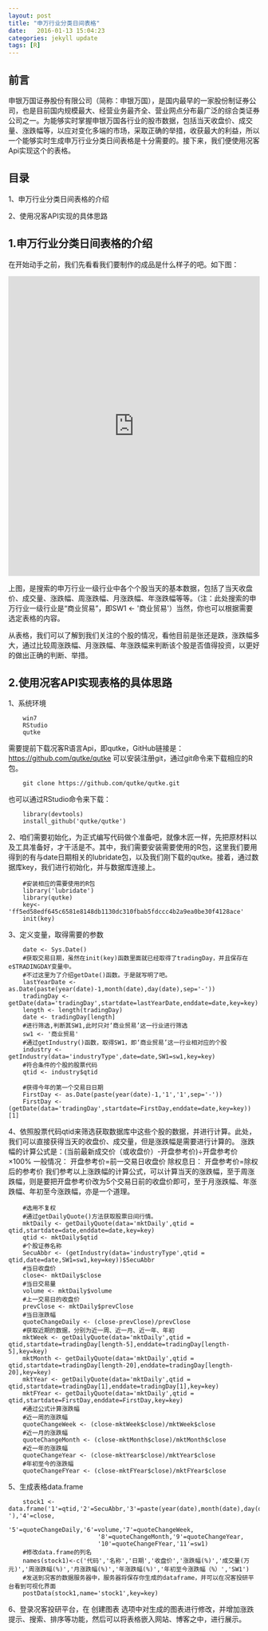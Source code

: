 ```yaml
---
layout: post
title: "申万行业分类日间表格"
date:   2016-01-13 15:04:23
categories: jekyll update
tags: [R]
---
```


## 前言
申银万国证券股份有限公司（简称：申银万国），是国内最早的一家股份制证券公司，也是目前国内规模最大、经营业务最齐全、营业网点分布最广泛的综合类证券公司之一。为能够实时掌握申银万国各行业的股市数据，包括当天收盘价、成交量、涨跌幅等，以应对变化多端的市场，采取正确的举措，收获最大的利益，所以一个能够实时生成申万行业分类日间表格是十分需要的。接下来，我们便使用况客Api实现这个的表格。

## 目录
1、申万行业分类日间表格的介绍

2、使用况客API实现的具体思路

## 1.申万行业分类日间表格的介绍

在开始动手之前，我们先看看我们要制作的成品是什么样子的吧。如下图：

<iframe style="width:100%;height:600px;border:0;padding:0;margin:0;" src="https://console.qutke.com/diagram/info/569767d1310a3c464064932f?config={ %22color%22:%22%23ffffff%22}"></iframe>

上图，是搜索的申万行业一级行业中各个个股当天的基本数据，包括了当天收盘价、成交量、涨跌幅、周涨跌幅、月涨跌幅、年涨跌幅等等。（注：此处搜索的申万行业一级行业是“商业贸易”，即SW1 <- '商业贸易'）当然，你也可以根据需要选定表格的内容。

从表格，我们可以了解到我们关注的个股的情况，看他目前是张还是跌，涨跌幅多大，通过比较周涨跌幅、月涨跌幅、年涨跌幅来判断该个股是否值得投资，以更好的做出正确的判断、举措。

## 2.使用况客API实现表格的具体思路
1、系统环境

		win7
		RStudio
		qutke

需要提前下载况客R语言Api，即qutke，GitHub链接是：https://github.com/qutke/qutke
可以安装注册git，通过git命令来下载相应的R包。

		git clone https://github.com/qutke/qutke.git 

也可以通过RStudio命令来下载：

		library(devtools)
		install_github('qutke/qutke')

2、咱们需要初始化，为正式编写代码做个准备吧，就像木匠一样，先把原材料以及工具准备好，才干活是不。其中，我们需要安装需要使用的R包，这里我们要用得到的有与date日期相关的lubridate包，以及我们刚下载的qutke。接着，通过数据库key，我们进行初始化，并与数据库连接上。

		#安装相应的需要使用的R包
		library('lubridate')
		library(qutke)
		key<-'ff5ed58edf645c6581e8148db1130dc310fbab5fdccc4b2a9ea0be30f4128ace'
		init(key)

3、定义变量，取得需要的参数

		date <- Sys.Date()
		#获取交易日期，虽然在init(key)函数里面就已经取得了tradingDay，并且保存在e$TRADINGDAY变量中。
		#不过这里为了介绍getDate()函数。于是就写明了吧。
		lastYearDate <- as.Date(paste(year(date)-1,month(date),day(date),sep='-'))
		tradingDay <- getDate(data='tradingDay',startdate=lastYearDate,enddate=date,key=key)
		length <- length(tradingDay)
		date <- tradingDay[length]
		#进行筛选,判断其SW1,此时只对‘商业贸易’这一行业进行筛选
		sw1 <- '商业贸易'
		#通过getIndustry()函数，取得SW1，即‘商业贸易’这一行业相对应的个股
		industry <- getIndustry(data='industryType',date=date,SW1=sw1,key=key)
		#符合条件的个股的股票代码
		qtid <- industry$qtid

		#获得今年的第一个交易日日期
		FirstDay <- as.Date(paste(year(date)-1,'1','1',sep='-'))
		FirstDay <- (getDate(data='tradingDay',startdate=FirstDay,enddate=date,key=key))[1]

4、依照股票代码qtid来筛选获取数据库中这些个股的数据，并进行计算。此处，我们可以直接获得当天的收盘价、成交量，但是涨跌幅是需要进行计算的。
涨跌幅的计算公式是：(当前最新成交价（或收盘价）-开盘参考价)÷开盘参考价×100%
一般情况： 开盘参考价=前一交易日收盘价
除权息日： 开盘参考价=除权后的参考价
我们参考以上涨跌幅的计算公式，可以计算当天的涨跌幅，至于周涨跌幅，则是要把开盘参考价改为5个交易日前的收盘价即可，至于月涨跌幅、年涨跌幅、年初至今涨跌幅，亦是一个道理。

		#选用不复权
		#通过getDailyQuote()方法获取股票日间行情。
		mktDaily <- getDailyQuote(data='mktDaily',qtid = qtid,startdate=date,enddate=date,key=key)
		qtid <- mktDaily$qtid
		#个股证券名称
		SecuAbbr <- (getIndustry(data='industryType',qtid = qtid,date=date,SW1=sw1,key=key))$SecuAbbr
		#当日收盘价
		close<- mktDaily$close
		#当日交易量
		volume <- mktDaily$volume
		#上一交易日的收盘价
		prevClose <- mktDaily$prevClose
		#当日涨跌幅
		quoteChangeDaily <- (close-prevClose)/prevClose
		#获取近期的数据，分别为近一周、近一月、近一年、年初
		mktWeek <- getDailyQuote(data='mktDaily',qtid = qtid,startdate=tradingDay[length-5],enddate=tradingDay[length-5],key=key)
		mktMonth <- getDailyQuote(data='mktDaily',qtid = qtid,startdate=tradingDay[length-20],enddate=tradingDay[length-20],key=key)
		mktYear <- getDailyQuote(data='mktDaily',qtid = qtid,startdate=tradingDay[1],enddate=tradingDay[1],key=key)
		mktFYear <- getDailyQuote(data='mktDaily',qtid = qtid,startdate=FirstDay,enddate=FirstDay,key=key)
		#通过公式计算涨跌幅
		#近一周的涨跌幅
		quoteChangeWeek <- (close-mktWeek$close)/mktWeek$close
		#近一月的涨跌幅
		quoteChangeMonth <- (close-mktMonth$close)/mktMonth$close
		#近一年的涨跌幅
		quoteChangeYear <- (close-mktYear$close)/mktYear$close
		#年初至今的涨跌幅
		quoteChangeFYear <- (close-mktFYear$close)/mktFYear$close

5、生成表格data.frame

		stock1 <- data.frame('1'=qtid,'2'=SecuAbbr,'3'=paste(year(date),month(date),day(date),sep='-'),'4'=close,
		                     '5'=quoteChangeDaily,'6'=volume,'7'=quoteChangeWeek,
		                     '8'=quoteChangeMonth,'9'=quoteChangeYear,
		                     '10'=quoteChangeFYear,'11'=sw1)
		#修改data.frame的列名
		names(stock1)<-c('代码','名称','日期','收盘价','涨跌幅(%)','成交量(万元)','周涨跌幅(%)','月涨跌幅(%)','年涨跌幅(%)','年初至今涨跌幅（%）','SW1')
		#发送到况客的数据服务器中，服务器将保存你生成的dataframe，并可以在况客投研平台看到可视化界面
		postData(stock1,name='stock1',key=key)

6、登录况客投研平台，在 创建图表 选项中对生成的图表进行修改，并增加涨跌提示、搜索、排序等功能，然后可以将表格嵌入网站、博客之中，进行展示。

























